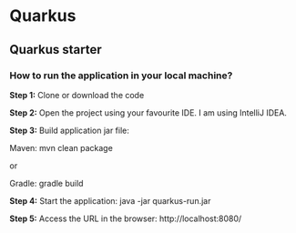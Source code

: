 # Quarkus
<h2>Quarkus starter</h2>

<h3>How to run the application in your local machine?</h3>

<b>Step 1:</b> Clone or download the code

<b>Step 2:</b> Open the project using your favourite IDE. I am using IntelliJ IDEA.

<b>Step 3:</b> Build application  jar file: 

Maven: mvn clean package

or

Gradle: gradle build

<b>Step 4:</b> Start the application: java -jar quarkus-run.jar

<b>Step 5:</b> Access the URL in  the browser: http://localhost:8080/


